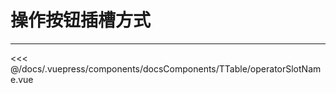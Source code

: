 # 操作按钮插槽方式

---

<common-code-format title="操作按钮插槽方式" description="">
  <docsComponents-TTable-operatorSlotName slot="source"></docsComponents-TTable-operatorSlotName>

<<< @/docs/.vuepress/components/docsComponents/TTable/operatorSlotName.vue

</common-code-format>
